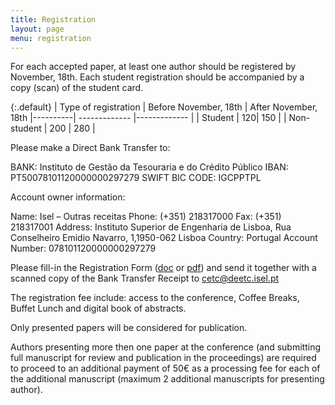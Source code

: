```yaml
---
title: Registration
layout: page
menu: registration
---
```


For each accepted paper, at least one author should be registered by November, 18th. 
Each student registration should be accompanied by a copy (scan) of the student card.

{:.default}
| Type of registration   |      Before  November, 18th   |  After November, 18th
|----------| ------------- |------------- |
| Student |  120| 150 |
| Non-student |  200 |  280 |

Please make a Direct Bank Transfer to:

  
BANK: Instituto de Gestão da Tesouraria e do Crédito Público 
IBAN: PT50078101120000000297279 
SWIFT BIC CODE: IGCPPTPL 

Account owner information: 


Name: Isel – Outras receitas
Phone: (+351) 218317000
Fax: (+351) 218317001 
Address: Instituto Superior de Engenharia de Lisboa, Rua Conselheiro Emidio Navarro, 1,1950-062 Lisboa
Country: Portugal 
Account Number:  078101120000000297279  
 
Please fill-in the Registration Form ([doc](/resources/Registration_Form.doc) or 
[pdf](/resources/Registration_Form.pdf)) and send it together 
with a scanned copy of the Bank Transfer Receipt to [cetc@deetc.isel.pt](cetc@deetc.isel.pt)

The registration fee include: access to the conference, Coffee Breaks, Buffet Lunch and 
digital book of abstracts.


Only presented papers will be considered for publication.

Authors presenting more then one paper at the conference 
(and submitting full manuscript for review and publication in the proceedings) 
are required to proceed to an additional payment of 50€ as a processing fee for each of the additional manuscript 
(maximum 2 additional manuscripts for presenting author).  



